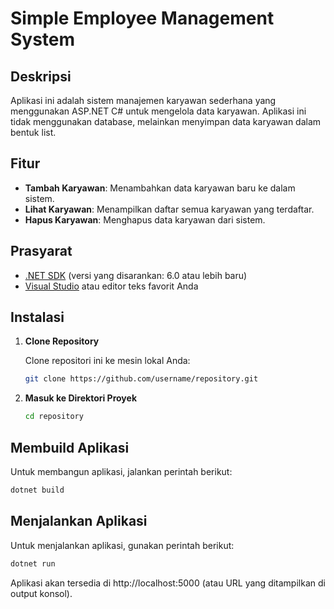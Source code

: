 # Simple Employee Management System

## Deskripsi

Aplikasi ini adalah sistem manajemen karyawan sederhana yang menggunakan ASP.NET C# untuk mengelola data karyawan. Aplikasi ini tidak menggunakan database, melainkan menyimpan data karyawan dalam bentuk list.

## Fitur

- **Tambah Karyawan**: Menambahkan data karyawan baru ke dalam sistem.
- **Lihat Karyawan**: Menampilkan daftar semua karyawan yang terdaftar.
- **Hapus Karyawan**: Menghapus data karyawan dari sistem.

## Prasyarat

- [.NET SDK](https://dotnet.microsoft.com/download) (versi yang disarankan: 6.0 atau lebih baru)
- [Visual Studio](https://visualstudio.microsoft.com/) atau editor teks favorit Anda

## Instalasi

1. **Clone Repository**

   Clone repositori ini ke mesin lokal Anda:

   ```bash
   git clone https://github.com/username/repository.git
   ```
2. **Masuk ke Direktori Proyek**

   ```bash
   cd repository
   ```

## Membuild Aplikasi

Untuk membangun aplikasi, jalankan perintah berikut:

```bash
dotnet build
```

## Menjalankan Aplikasi

Untuk menjalankan aplikasi, gunakan perintah berikut:

```bash
dotnet run
```
Aplikasi akan tersedia di http://localhost:5000 (atau URL yang ditampilkan di output konsol).
